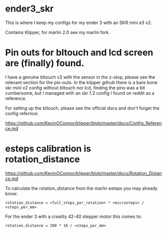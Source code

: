 # ender3_skr
This is where I keep my configs for my ender 3 with an SKR mini e3 v2. 

Contains Klipper, for marlin 2.0 see my marlin fork.

# Pin outs for bltouch and lcd screen are (finally) found.

I have a genuine bltouch v3 with the sensor in the z-stop, please see the relevant section for the pin-outs.
In the klipper github there is a bare bone skr mini v2 config without bltouch nor lcd, finding the pins was a bit cumbersome, but I managed with an skr 1.2 config I found on reddit as a reference.   

For setting up the bltouch, please see the official docs and don't forget the config refernce:

https://github.com/KevinOConnor/klipper/blob/master/docs/Config_Reference.md



# esteps calibration is rotation_distance

https://github.com/KevinOConnor/klipper/blob/master/docs/Rotation_Distance.md

To calculate the rotation_distance from the marlin esteps you may already know:

```
rotation_distance = <full_steps_per_rotation> * <microsteps> / <steps_per_mm>
```

For the ender 3 with a creality 42-40 stepper motor this comes to:

```
rotation_distance = 200 * 16 / <steps_per_mm>
```


